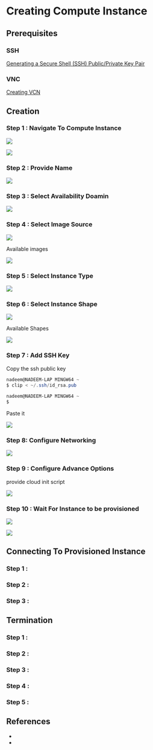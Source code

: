 # Creating Compute Instance

## Prerequisites

### SSH

[Generating a Secure Shell (SSH) Public/Private Key Pair](GeneratingSshKey.md)

### VNC

[Creating VCN](CreatingVCN.md)

## Creation 

### Step 1 : Navigate To Compute Instance

![](resources/navigate-compute-instance.png)

![](resources/compute-instances.png)

### Step 2 : Provide Name

![](resources/compute-instance-name.png)

### Step 3 : Select Availability Doamin

![](resources/compute-instance-domain.png)

### Step 4 : Select Image Source

![](resources/compute-instance-image-source.png)

Available images

![](resources/compute-instance-images.png)

### Step 5 : Select Instance Type

![](resources/compute-instance-instance-type.png)


### Step 6 : Select Instance Shape

![](resources/compute-instance-instance-shape.png)

Available Shapes

![](resources/compute-instance-instance-shapes.png)

### Step 7 : Add SSH Key

Copy the ssh public key

```Powershell
nadeem@NADEEM-LAP MINGW64 ~
$ clip < ~/.ssh/id_rsa.pub
 
nadeem@NADEEM-LAP MINGW64 ~
$
```
Paste it

![](resources/compute-instance-ssh-key.png)

### Step 8: Configure Networking

![](resources/compute-instance-networking.png)

### Step 9 : Configure Advance Options

provide cloud init script

![](resources/compute-instance-advanced-options.png)

### Step 10 : Wait For Instance to be provisioned

![](resources/compute-instance-being-provisioned.png)

![](resources/compute-instance-provisioned.png)

## Connecting To Provisioned Instance 


### Step 1 : 

### Step 2 : 

### Step 3 : 

## Termination 


### Step 1 : 

### Step 2 : 

### Step 3 : 

### Step 4 : 

### Step 5 : 

## References
*
*
